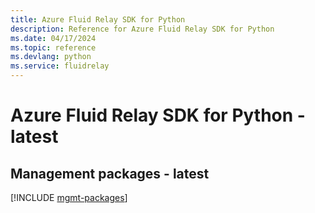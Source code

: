 ```yaml
---
title: Azure Fluid Relay SDK for Python
description: Reference for Azure Fluid Relay SDK for Python
ms.date: 04/17/2024
ms.topic: reference
ms.devlang: python
ms.service: fluidrelay
---
```

# Azure Fluid Relay SDK for Python - latest

## Management packages - latest
[!INCLUDE [mgmt-packages](fluid-relay-mgmt-index.md)]